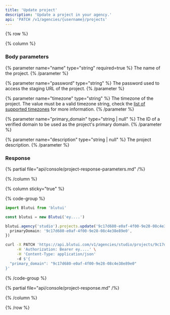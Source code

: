 ```yaml
---
title: 'Update project'
description: 'Update a project in your agency.'
api: 'PATCH /v1/agencies/{username}/projects'
---
```


{% row %}

{% column %}
### Body parameters

{% parameter name="name" type="string" required=true %}
The name of the project.
{% /parameter %}

{% parameter name="password" type="string" %}
The password used to access the staging URL of the project.
{% /parameter %}

{% parameter name="timezone" type="string" %}
The timezone of the project. The value must be a valid timezone string, check the [list of supported timezones](/api/timezones) for more information.
{% /parameter %}

{% parameter name="primary_domain" type="string | null" %}
The ID of a verified domain to be used as the project's primary domain.
{% /parameter %}

{% parameter name="description" type="string | null" %}
The project description.
{% /parameter %}

### Response

{% partial file="api/console/project-response-parameters.md" /%}

{% /column %}

{% column sticky="true" %}

{% code-group %}

```ts {% process=false filename="Node.js" %}
import Blutui from 'blutui'

const blutui = new Blutui('ey....')

blutui.agency('studio').projects.update('9c17d680-e0af-4f00-9e28-08c4e38e89e0', {
  primaryDomain: '9c17d680-e0af-4f00-9e28-08c4e38e89e0',
})
```

```bash {% process=false filename="cURL" %}
curl -X PATCH 'https://api.blutui.com/v1/agencies/studio/projects/9c17d680-e0af-4f00-9e28-08c4e38e89e0' \
     -H 'Authorization: Bearer ey....' \
     -H 'Content-Type: application/json'
     -d $'{
  "primary_domain": "9c17d680-e0af-4f00-9e28-08c4e38e89e0"
}'
```

{% /code-group %}

{% partial file="api/console/project-response.md" /%}

{% /column %}

{% /row %}
